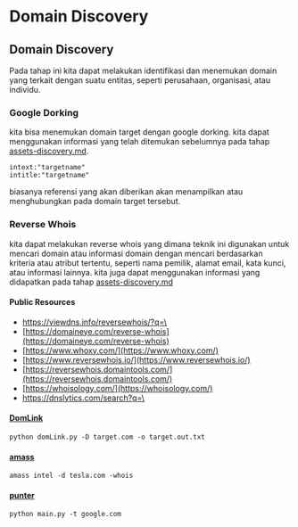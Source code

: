 # Domain Discovery

## Domain Discovery

Pada tahap ini kita dapat melakukan identifikasi dan menemukan domain yang terkait dengan suatu entitas, seperti perusahaan, organisasi, atau individu.

### Google Dorking

kita bisa menemukan domain target dengan google dorking. kita dapat menggunakan informasi yang telah ditemukan sebelumnya pada tahap [assets-discovery.md](assets-discovery.md "mention").

```
intext:"targetname"
intitle:"targetname"
```

biasanya referensi yang akan diberikan akan menampilkan atau menghubungkan pada domain target tersebut.

### Reverse Whois&#x20;

kita dapat melakukan reverse whois yang dimana teknik ini digunakan untuk mencari domain atau informasi domain dengan mencari berdasarkan kriteria atau atribut tertentu, seperti nama pemilik, alamat email, kata kunci, atau informasi lainnya. kita juga dapat menggunakan informasi yang didapatkan pada tahap [assets-discovery.md](assets-discovery.md "mention")

#### Public Resources

* [https://viewdns.info/reversewhois/?q=\<target>](https://viewdns.info/reversewhois/?q=%3Ctarget%3E)
* [https://domaineye.com/reverse-whois](https://domaineye.com/reverse-whois)
* [https://www.whoxy.com/](https://www.whoxy.com/)
* [https://www.reversewhois.io/](https://www.reversewhois.io/)
* [https://reversewhois.domaintools.com/](https://reversewhois.domaintools.com/)
* [https://whoisology.com/](https://whoisology.com/)
* [https://dnslytics.com/search?q=\<target>](https://dnslytics.com/search?q=%3Ctarget%3E)

#### [DomLink](https://github.com/vysecurity/DomLink)

```
python domLink.py -D target.com -o target.out.txt
```

#### [amass](https://github.com/owasp-amass/amass)

```
amass intel -d tesla.com -whois
```

#### [punter](https://github.com/nethunteros/punter)

```
python main.py -t google.com
```

